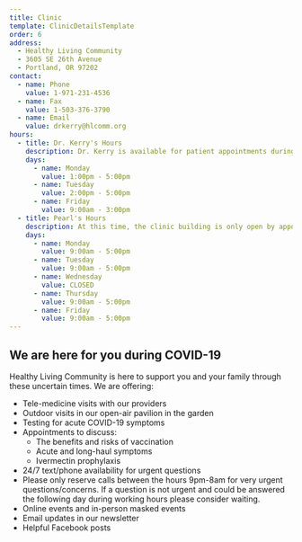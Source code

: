 ```yaml
---
title: Clinic
template: ClinicDetailsTemplate
order: 6
address:
  - Healthy Living Community
  - 3605 SE 26th Avenue
  - Portland, OR 97202
contact:
  - name: Phone
    value: 1-971-231-4536
  - name: Fax
    value: 1-503-376-3790
  - name: Email
    value: drkerry@hlcomm.org
hours:
  - title: Dr. Kerry's Hours
    description: Dr. Kerry is available for patient appointments during the following hours
    days:
      - name: Monday
        value: 1:00pm - 5:00pm
      - name: Tuesday
        value: 2:00pm - 5:00pm
      - name: Friday
        value: 9:00am - 3:00pm
  - title: Pearl's Hours
    description: At this time, the clinic building is only open by appointment (no walk-in). Please contact Pearl in the Patient Portal to schedule a time to purchase supplements or other services.
    days:
      - name: Monday
        value: 9:00am - 5:00pm
      - name: Tuesday
        value: 9:00am - 5:00pm
      - name: Wednesday
        value: CLOSED
      - name: Thursday
        value: 9:00am - 5:00pm
      - name: Friday
        value: 9:00am - 5:00pm
---
```


<section>

## We are here for you during COVID-19

Healthy Living Community is here to support you and your family through these uncertain times. We are offering:

- Tele-medicine visits with our providers
- Outdoor visits in our open-air pavilion in the garden
- Testing for acute COVID-19 symptoms
- Appointments to discuss:
  - The benefits and risks of vaccination
  - Acute and long-haul symptoms
  - Ivermectin prophylaxis
- 24/7 text/phone availability for urgent questions
- Please only reserve calls between the hours 9pm-8am for very urgent questions/concerns. If a question is not urgent and could be answered the following day during working hours please consider waiting.
- Online events and in-person masked events
- Email updates in our newsletter
- Helpful Facebook posts

</section>
